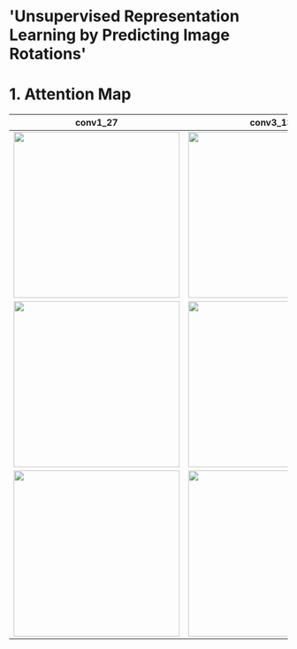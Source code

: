 # 'Unsupervised Representation Learning by Predicting Image Rotations'

# 1. Attention Map
|conv1_27|conv3_13|conv5_6|
|-|-|-|
|<img src="https://github.com/user-attachments/assets/992f1afb-8977-49c6-bd78-139e25acad89" width="300">|<img src="https://github.com/user-attachments/assets/67a71a57-c57c-4631-a803-fe4f89651a24" width="300">|<img src="https://github.com/user-attachments/assets/c6cebd81-4c21-48a3-98c0-9a6d193147ce" width="300">|
|<img src="https://github.com/user-attachments/assets/bb2120bd-c7c9-4774-b6dd-772708f70f82" width="300">|<img src="https://github.com/user-attachments/assets/f62f12b5-f637-484a-9235-40233163e16d" width="300">|<img src="https://github.com/user-attachments/assets/6a8f836d-e8c0-4764-bb08-9b49c3aaf769" width="300">|
|<img src="https://github.com/user-attachments/assets/5ad26477-1671-4bea-ab67-42f23da964e7" width="300">|<img src="https://github.com/user-attachments/assets/cdf81c47-698a-448d-addf-0d021d6b55e1" width="300">|<img src="https://github.com/user-attachments/assets/d33865c9-a903-4264-90ea-4ec833ca886b" width="300">|
